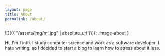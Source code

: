 ```yaml
---
layout: page
title: About
permalink: /about/
---
```


![]({{ "/assets/img/mi.jpg" | absolute_url }}){: .image-about }

Hi, I'm Tintti. I study computer science and work as a software developer. I hate writing, so I decided to start a blog to learn how to stress about it less.
